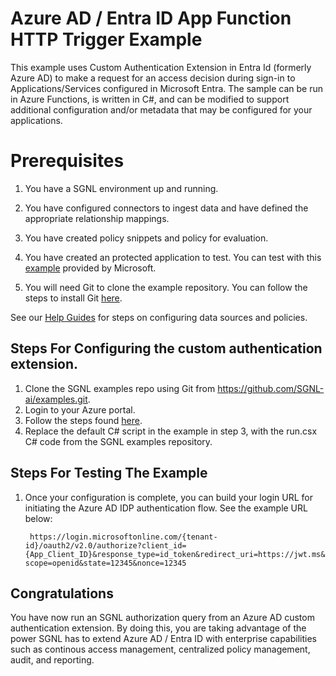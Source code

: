 # Azure AD / Entra ID App Function HTTP Trigger Example
This example uses Custom Authentication Extension in Entra Id (formerly Azure AD) to make a request for an access decision during sign-in to Applications/Services configured in Microsoft Entra. The sample can be run in Azure Functions, is written in C#, and can be modified to support additional configuration and/or metadata that may be configured for your applications.


# Prerequisites

1. You have a SGNL environment up and running.
 
2. You have configured connectors to ingest data and have defined the appropriate relationship mappings.
 
3. You have created policy snippets and policy for evaluation.
 
4. You have created an protected application to test. You can test with this [example](https://jwt.ms/) provided by Microsoft.
 
5. You will need Git to clone the example repository. You can follow the steps to install Git [here](https://github.com/git-guides/install-git).


See our [Help Guides](https://support.sgnl.ai) for steps on configuring data sources and policies.


## Steps For Configuring the custom authentication extension.


1. Clone the SGNL examples repo using Git from https://github.com/SGNL-ai/examples.git.
2. Login to your Azure portal.
3. Follow the steps found [here](https://learn.microsoft.com/en-us/azure/active-directory/develop/custom-extension-get-started?tabs=azure-portal%2Chttp).
4. Replace the default C# script in the example in step 3, with the run.csx C# code from the SGNL examples repository.


## Steps For Testing The Example

1. Once your configuration is complete, you can build your login URL for initiating the Azure AD IDP authentication flow. See the example URL below:
   
    `` https://login.microsoftonline.com/{tenant-id}/oauth2/v2.0/authorize?client_id={App_Client_ID}&response_type=id_token&redirect_uri=https://jwt.ms&scope=openid&state=12345&nonce=12345``


## Congratulations
You have now run an SGNL authorization query from an Azure AD custom authentication extension. By doing this, you are taking advantage of the power SGNL has to extend Azure AD / Entra ID with enterprise capabilities such as continous access management, centralized policy management, audit, and reporting.



